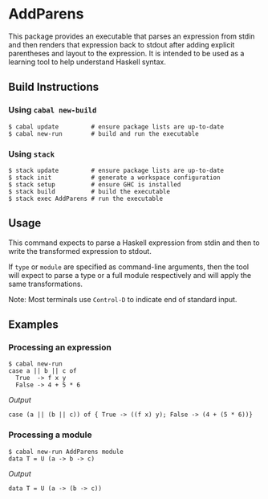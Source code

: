 # AddParens
This package provides an executable that parses an
expression from stdin and then renders that expression
back to stdout after adding explicit parentheses and
layout to the expression. It is intended to be used as
a learning tool to help understand Haskell syntax.

## Build Instructions

### Using `cabal new-build`
```
$ cabal update         # ensure package lists are up-to-date
$ cabal new-run        # build and run the executable
```

### Using `stack`
```
$ stack update         # ensure package lists are up-to-date
$ stack init           # generate a workspace configuration
$ stack setup          # ensure GHC is installed
$ stack build          # build the executable
$ stack exec AddParens # run the executable
```

## Usage

This command expects to parse a Haskell expression from stdin and then
to write the transformed expression to stdout.

If `type` or `module` are specified as command-line arguments, then
the tool will expect to parse a type or a full module respectively
and will apply the same transformations.

Note: Most terminals use `Control-D` to indicate end of standard input.

## Examples

### Processing an expression

```
$ cabal new-run
case a || b || c of
  True  -> f x y
  False -> 4 + 5 * 6  
```

*Output*
```
case (a || (b || c)) of { True -> ((f x) y); False -> (4 + (5 * 6))}
```

### Processing a module

```
$ cabal new-run AddParens module
data T = U (a -> b -> c)
```

*Output*
```
data T = U (a -> (b -> c))
```
